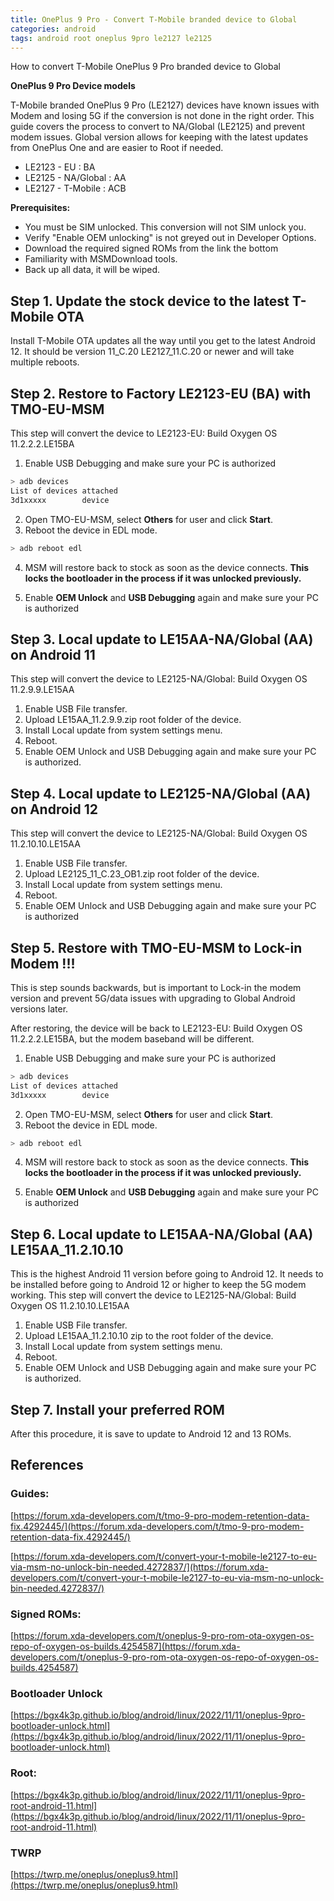```yaml
---
title: OnePlus 9 Pro - Convert T-Mobile branded device to Global
categories: android
tags: android root oneplus 9pro le2127 le2125
---
```


How to convert T-Mobile OnePlus 9 Pro branded device to Global

**OnePlus 9 Pro Device models**

T-Mobile branded OnePlus 9 Pro (LE2127) devices have known issues with Modem and losing 5G if the conversion is not done in the right order. This guide covers the process to convert to NA/Global (LE2125) and prevent modem issues. Global version allows for keeping with the latest updates from OnePlus One and are easier to Root if needed.

- LE2123 - EU : BA
- LE2125 - NA/Global : AA
- LE2127 - T-Mobile : ACB

**Prerequisites:**
- You must be SIM unlocked. This conversion will not SIM unlock you.
- Verify "Enable OEM unlocking" is not greyed out in Developer Options.
- Download the required signed ROMs from the link the bottom
- Familiarity with MSMDownload tools.
- Back up all data, it will be wiped.


## Step 1. Update the stock device to the latest T-Mobile OTA

Install T-Mobile OTA updates all the way until you get to the latest Android 12. It should be version 11_C.20 LE2127_11.C.20 or newer and will take multiple reboots.

## Step 2. Restore to Factory LE2123-EU (BA) with TMO-EU-MSM

This step will convert the device to LE2123-EU: Build Oxygen OS 11.2.2.2.LE15BA

1. Enable USB Debugging and make sure your PC is authorized

```bash
> adb devices
List of devices attached
3d1xxxxx        device
```
2. Open TMO-EU-MSM, select **Others** for user and click **Start**.
3. Reboot the device in EDL mode.

```bash
> adb reboot edl
```

4. MSM will restore back to stock as soon as the device connects.
**This locks the bootloader in the process if it was unlocked previously.**

5. Enable **OEM Unlock** and **USB Debugging** again and make sure your PC is authorized


## Step 3. Local update to LE15AA-NA/Global (AA) on Android 11
This step will convert the device to LE2125-NA/Global: Build Oxygen OS 11.2.9.9.LE15AA

1. Enable USB File transfer.
2. Upload LE15AA_11.2.9.9.zip root folder of the device.
3. Install Local update from system settings menu.
4. Reboot.
5. Enable OEM Unlock and USB Debugging again and make sure your PC is authorized.

## Step 4. Local update to LE2125-NA/Global (AA) on Android 12
This step will convert the device to LE2125-NA/Global: Build Oxygen OS 11.2.10.10.LE15AA

1. Enable USB File transfer.
2. Upload LE2125_11_C.23_OB1.zip root folder of the device.
3. Install Local update from system settings menu.
4. Reboot.
5. Enable OEM Unlock and USB Debugging again and make sure your PC is authorized

## Step 5. Restore with TMO-EU-MSM to Lock-in Modem !!!
This is step sounds backwards, but is important to Lock-in the modem version and prevent 5G/data issues with upgrading to Global Android versions later.

After restoring, the device will be back to LE2123-EU: Build Oxygen OS 11.2.2.2.LE15BA, but the modem baseband will be different.

1. Enable USB Debugging and make sure your PC is authorized

```bash
> adb devices
List of devices attached
3d1xxxxx        device
```
2. Open TMO-EU-MSM, select **Others** for user and click **Start**.
3. Reboot the device in EDL mode.

```bash
> adb reboot edl
```

4. MSM will restore back to stock as soon as the device connects.
**This locks the bootloader in the process if it was unlocked previously.**

5. Enable **OEM Unlock** and **USB Debugging** again and make sure your PC is authorized


## Step 6. Local update to LE15AA-NA/Global (AA) LE15AA_11.2.10.10
This is the highest Android 11 version before going to Android 12. It needs to be installed before going to Android 12 or higher to keep the 5G modem working. This step will convert the device to LE2125-NA/Global: Build Oxygen OS 11.2.10.10.LE15AA

1. Enable USB File transfer.
2. Upload LE15AA_11.2.10.10 zip to the root folder of the device.
3. Install Local update from system settings menu.
4. Reboot.
5. Enable OEM Unlock and USB Debugging again and make sure your PC is authorized.

## Step 7. Install your preferred ROM

After this procedure, it is save to update to Android 12 and 13 ROMs. 

## References
### Guides:
[https://forum.xda-developers.com/t/tmo-9-pro-modem-retention-data-fix.4292445/](https://forum.xda-developers.com/t/tmo-9-pro-modem-retention-data-fix.4292445/)

[https://forum.xda-developers.com/t/convert-your-t-mobile-le2127-to-eu-via-msm-no-unlock-bin-needed.4272837/](https://forum.xda-developers.com/t/convert-your-t-mobile-le2127-to-eu-via-msm-no-unlock-bin-needed.4272837/)

### Signed ROMs:
[https://forum.xda-developers.com/t/oneplus-9-pro-rom-ota-oxygen-os-repo-of-oxygen-os-builds.4254587](https://forum.xda-developers.com/t/oneplus-9-pro-rom-ota-oxygen-os-repo-of-oxygen-os-builds.4254587)

### Bootloader Unlock
[https://bgx4k3p.github.io/blog/android/linux/2022/11/11/oneplus-9pro-bootloader-unlock.html](https://bgx4k3p.github.io/blog/android/linux/2022/11/11/oneplus-9pro-bootloader-unlock.html)

### Root:
[https://bgx4k3p.github.io/blog/android/linux/2022/11/11/oneplus-9pro-root-android-11.html](https://bgx4k3p.github.io/blog/android/linux/2022/11/11/oneplus-9pro-root-android-11.html)

### TWRP
[https://twrp.me/oneplus/oneplus9.html](https://twrp.me/oneplus/oneplus9.html)

